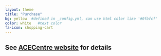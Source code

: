 ```yaml
---
layout: theme
title: "Purchase"
bg: yellow  #defined in _config.yml, can use html color like '#0fbfcf'
color: white   #text color
fa-icon: shopping-cart
---
```


## See [ACECentre website](http://acecentre.org.uk/you-matter1) for details

